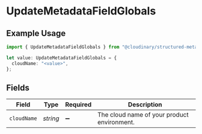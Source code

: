 # UpdateMetadataFieldGlobals

## Example Usage

```typescript
import { UpdateMetadataFieldGlobals } from "@cloudinary/structured-metadata/models/operations";

let value: UpdateMetadataFieldGlobals = {
  cloudName: "<value>",
};
```

## Fields

| Field                                       | Type                                        | Required                                    | Description                                 |
| ------------------------------------------- | ------------------------------------------- | ------------------------------------------- | ------------------------------------------- |
| `cloudName`                                 | *string*                                    | :heavy_minus_sign:                          | The cloud name of your product environment. |